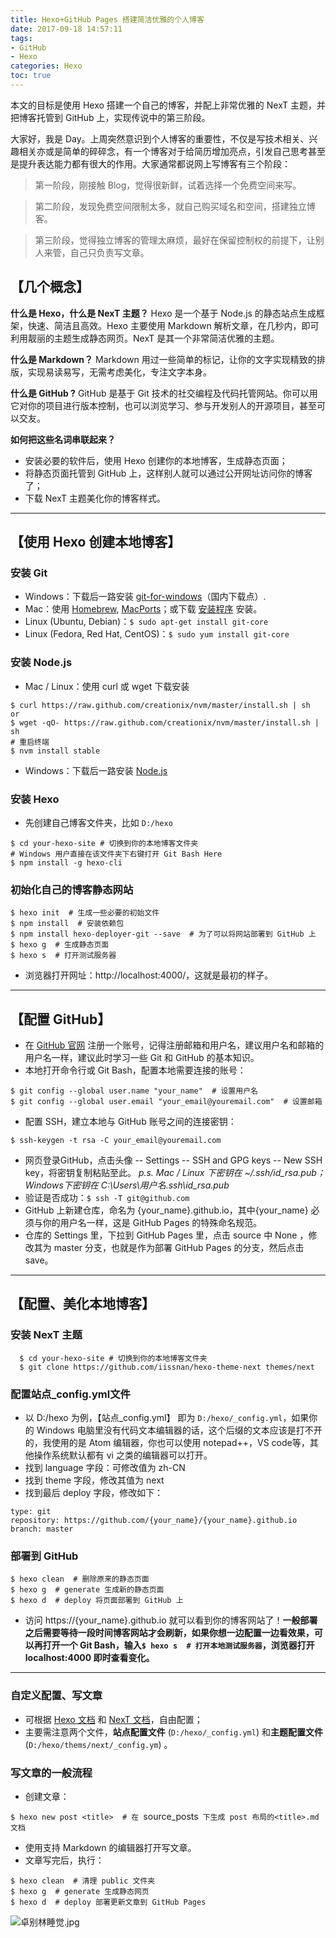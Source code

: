 ```yaml
---
title: Hexo+GitHub Pages 搭建简洁优雅的个人博客
date: 2017-09-18 14:57:11
tags:
- GitHub
- Hexo
categories: Hexo
toc: true
---
```


本文的目标是使用 Hexo 搭建一个自己的博客，并配上非常优雅的 NexT 主题，并把博客托管到 GitHub 上，实现传说中的第三阶段。
 <!-- more -->

大家好，我是 Day。上周突然意识到个人博客的重要性，不仅是写技术相关、兴趣相关亦或是简单的碎碎念，有一个博客对于给简历增加亮点，引发自己思考甚至是提升表达能力都有很大的作用。大家通常都说网上写博客有三个阶段：


> 第一阶段，刚接触 Blog，觉得很新鲜，试着选择一个免费空间来写。

> 第二阶段，发现免费空间限制太多，就自己购买域名和空间，搭建独立博客。

> 第三阶段，觉得独立博客的管理太麻烦，最好在保留控制权的前提下，让别人来管，自己只负责写文章。
>

## 【几个概念】

**什么是 Hexo，什么是 NexT 主题？**
Hexo 是一个基于 Node.js 的静态站点生成框架，快速、简洁且高效。Hexo 主要使用 Markdown 解析文章，在几秒内，即可利用靓丽的主题生成静态网页。NexT 是其一个非常简洁优雅的主题。

**什么是 Markdown？**
Markdown 用过一些简单的标记，让你的文字实现精致的排版，实现易读易写，无需考虑美化，专注文字本身。

**什么是 GitHub ?**
GitHub 是基于 Git 技术的社交编程及代码托管网站。你可以用它对你的项目进行版本控制，也可以浏览学习、参与开发别人的开源项目，甚至可以交友。

**如何把这些名词串联起来？**

- 安装必要的软件后，使用 Hexo 创建你的本地博客，生成静态页面；
- 将静态页面托管到 GitHub 上，这样别人就可以通过公开网址访问你的博客了；
- 下载 NexT 主题美化你的博客样式。

------

## 【使用 Hexo 创建本地博客】

### 安装 Git

- Windows：下载后一路安装 [git-for-windows](https://github.com/waylau/git-for-win)（国内下载点）.
- Mac：使用 [Homebrew](http://mxcl.github.com/homebrew/), [MacPorts](http://www.macports.org/)；或下载 [安装程序](http://sourceforge.net/projects/git-osx-installer/) 安装。
- Linux (Ubuntu, Debian)：`$ sudo apt-get install git-core`
- Linux (Fedora, Red Hat, CentOS)：`$ sudo yum install git-core`


### 安装 Node.js

- Mac / Linux：使用 curl 或 wget 下载安装

```
$ curl https://raw.github.com/creationix/nvm/master/install.sh | sh
or
$ wget -qO- https://raw.github.com/creationix/nvm/master/install.sh | sh
# 重启终端
$ nvm install stable
```


- Windows：下载后一路安装 [Node.js](https://nodejs.org/en/)


### 安装 Hexo

- 先创建自己博客文件夹，比如 `D:/hexo`

```
$ cd your-hexo-site # 切换到你的本地博客文件夹
# Windows 用户直接在该文件夹下右键打开 Git Bash Here
$ npm install -g hexo-cli
```


### 初始化自己的博客静态网站

```
$ hexo init  # 生成一些必要的初始文件
$ npm install  # 安装依赖包
$ npm install hexo-deployer-git --save  # 为了可以将网站部署到 GitHub 上
$ hexo g  # 生成静态页面
$ hexo s  # 打开测试服务器
```
- 浏览器打开网址：http://localhost:4000/，这就是最初的样子。

-----

## 【配置 GitHub】

- 在 [GitHub 官网](https://github.com/) 注册一个账号，记得注册邮箱和用户名，建议用户名和邮箱的用户名一样，建议此时学习一些 Git 和 GitHub 的基本知识。
- 本地打开命令行或 Git Bash，配置本地需要连接的账号：

```
$ git config --global user.name "your_name"  # 设置用户名
$ git config --global user.email "your_email@youremail.com"  # 设置邮箱
```

- 配置 SSH，建立本地与 GitHub 账号之间的连接密钥：

```
$ ssh-keygen -t rsa -C your_email@youremail.com
```

- 网页登录GitHub，点击头像 -- Settings -- SSH and GPG keys -- New SSH key，将密钥复制粘贴至此。
  *p.s. Mac / Linux 下密钥在 ~/.ssh/id_rsa.pub；Windows下密钥在 C:\Users\用户名\.ssh\id_rsa.pub*
- 验证是否成功：`$ ssh -T git@github.com`
- GitHub 上新建仓库，命名为 {your_name}.github.io，其中{your_name} 必须与你的用户名一样，这是 GitHub Pages 的特殊命名规范。
- 仓库的 Settings 里，下拉到 GitHub Pages 里，点击 source 中 None ，修改其为 master 分支，也就是作为部署 GitHub Pages 的分支，然后点击 save。

-----

## 【配置、美化本地博客】

### 安装 NexT 主题

```
  $ cd your-hexo-site # 切换到你的本地博客文件夹
  $ git clone https://github.com/iissnan/hexo-theme-next themes/next
```


### 配置站点_config.yml文件

- 以 D:/hexo 为例，【站点_config.yml】 即为 `D:/hexo/_config.yml`，如果你的 Windows 电脑里没有代码文本编辑器的话，这个后缀的文本应该是打不开的，我使用的是 Atom 编辑器，你也可以使用 notepad++，VS code等，其他操作系统默认都有 vi 之类的编辑器可以打开。
- 找到 language 字段：可修改值为 zh-CN
- 找到 theme 字段，修改其值为 next
- 找到最后 deploy 字段，修改如下：

```
type: git
repository: https://github.com/{your_name}/{your_name}.github.io
branch: master
```


### 部署到 GitHub

```
$ hexo clean  # 删除原来的静态页面
$ hexo g  # generate 生成新的静态页面
$ hexo d  # deploy 将页面部署到 GitHub 上
```

- 访问 https://{your_name}.github.io 就可以看到你的博客网站了！**一般部署之后需要等待一段时间博客网站才会刷新，如果你想一边配置一边看效果，可以再打开一个   Git Bash，输入`$ hexo s  # 打开本地测试服务器`，浏览器打开localhost:4000 即时查看变化。**

-----

### 自定义配置、写文章

- 可根据 [Hexo 文档](https://hexo.io/zh-cn/docs/) 和 [NexT 文档](http://theme-next.iissnan.com/getting-started.html)，自由配置；
- 主要需注意两个文件，**站点配置文件** (`D:/hexo/_config.yml`) 和**主题配置文件**(`D:/hexo/thems/next/_config.ym`) 。

### 写文章的一般流程

- 创建文章：

`$ hexo new post <title>  # 在 `source\_posts` 下生成 post 布局的<title>.md 文档`

- 使用支持 Markdown 的编辑器打开写文章。
- 文章写完后，执行：

```
$ hexo clean  # 清理 public 文件夹
$ hexo g  # generate 生成静态网页
$ hexo d  # deploy 部署更新文章到 GitHub Pages
```

![卓别林睡觉.jpg](http://upload-images.jianshu.io/upload_images/4086548-d3412eef2692475c.jpg?imageMogr2/auto-orient/strip%7CimageView2/2/w/1240)
